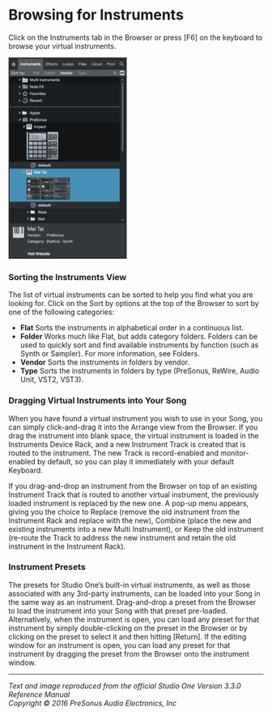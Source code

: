 # Browsing for Instruments
Click on the Instruments tab in the Browser or press [F6] on the keyboard to browse your virtual instruments.

![Instrument Tab](../Images/BrowserInstrumentTab3_1_234x397.png)

### Sorting the Instruments View
The list of virtual instruments can be sorted to help you find what you are looking for. Click on the Sort by options at the top of the Browser to sort by one of the following categories:

  * **Flat** Sorts the instruments in alphabetical order in a continuous list.
  * **Folder** Works much like Flat, but adds category folders. Folders can be used to quickly sort and find available instruments by function (such as Synth or Sampler). For more information, see Folders.
  * **Vendor** Sorts the instruments in folders by vendor.
  * **Type** Sorts the instruments in folders by type (PreSonus, ReWire, Audio Unit, VST2, VST3).  

### Dragging Virtual Instruments into Your Song
When you have found a virtual instrument you wish to use in your Song, you can simply click-and-drag it into the Arrange view from the Browser. If you drag the instrument into blank space, the virtual instrument is loaded in the Instruments Device Rack, and a new Instrument Track is created that is routed to the instrument. The new Track is record-enabled and monitor-enabled by default, so you can play it immediately with your default Keyboard.

If you drag-and-drop an instrument from the Browser on top of an existing Instrument Track that is routed to another virtual instrument, the previously loaded instrument is replaced by the new one. A pop-up menu appears, giving you the choice to Replace (remove the old instrument from the Instrument Rack and replace with the new), Combine (place the new and existing instruments into a new Multi Instrument), or Keep the old instrument (re-route the Track to address the new instrument and retain the old instrument in the Instrument Rack).

### Instrument Presets
The presets for Studio One’s built-in virtual instruments, as well as those associated with any 3rd-party instruments, can be loaded into your Song in the same way as an instrument. Drag-and-drop a preset from the Browser to load the instrument into your Song with that preset pre-loaded. Alternatively, when the instrument is open, you can load any preset for that instrument by simply double-clicking on the preset in the Browser or by clicking on the preset to select it and then hitting [Return]. If the editing window for an instrument is open, you can load any preset for that instrument by dragging the preset from the Browser onto the instrument window.  

---

*Text and image reproduced from the official Studio One Version 3.3.0 Reference Manual*  
*Copyright © 2016 PreSonus Audio Electronics, Inc*
